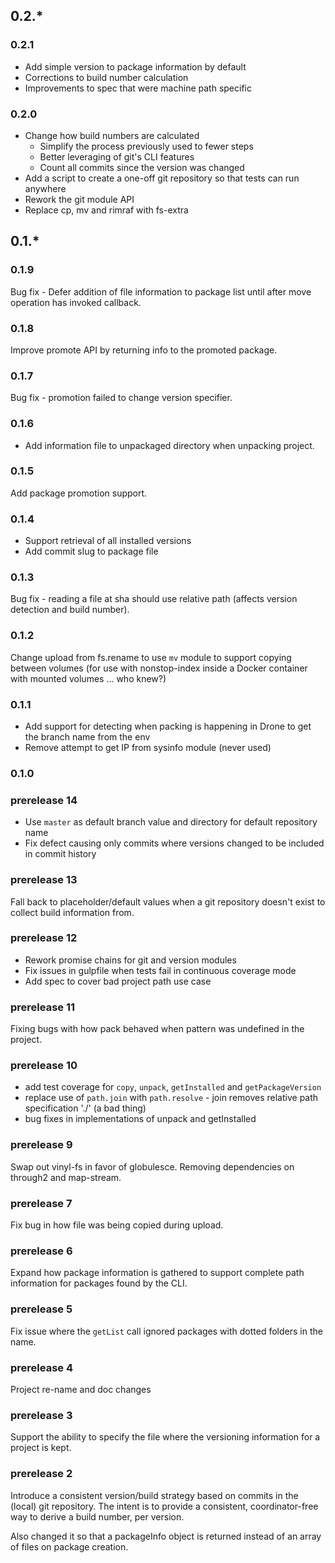 ## 0.2.*

### 0.2.1
 * Add simple version to package information by default
 * Corrections to build number calculation
 * Improvements to spec that were machine path specific

### 0.2.0

 * Change how build numbers are calculated
   * Simplify the process previously used to fewer steps
   * Better leveraging of git's CLI features
   * Count all commits since the version was changed
 * Add a script to create a one-off git repository so that tests can run anywhere
 * Rework the git module API
 * Replace cp, mv and rimraf with fs-extra

## 0.1.*

### 0.1.9
Bug fix - Defer addition of file information to package list until after move operation has invoked callback.

### 0.1.8
Improve promote API by returning info to the promoted package.

### 0.1.7
Bug fix - promotion failed to change version specifier.

### 0.1.6
 * Add information file to unpackaged directory when unpacking project.

### 0.1.5
Add package promotion support.

### 0.1.4

 * Support retrieval of all installed versions
 * Add commit slug to package file

### 0.1.3

Bug fix - reading a file at sha should use relative path (affects version detection and build number).

### 0.1.2

Change upload from fs.rename to use `mv` module to support copying between volumes (for use with nonstop-index inside a Docker container with mounted volumes ... who knew?)

### 0.1.1

* Add support for detecting when packing is happening in Drone to get the branch name from the env
* Remove attempt to get IP from sysinfo module (never used)

### 0.1.0

### prerelease 14
 * Use `master` as default branch value and directory for default repository name
 * Fix defect causing only commits where versions changed to be included in commit history

### prerelease 13
Fall back to placeholder/default values when a git repository doesn't exist to collect build information from.

### prerelease 12
 * Rework promise chains for git and version modules
 * Fix issues in gulpfile when tests fail in continuous coverage mode
 * Add spec to cover bad project path use case

### prerelease 11
Fixing bugs with how pack behaved when pattern was undefined in the project.

### prerelease 10
 * add test coverage for `copy`, `unpack`, `getInstalled` and `getPackageVersion`
 * replace use of `path.join` with `path.resolve` - join removes relative path specification './' (a bad thing)
 * bug fixes in implementations of unpack and getInstalled

### prerelease 9
Swap out vinyl-fs in favor of globulesce. Removing dependencies on through2 and map-stream.

### prerelease 7
Fix bug in how file was being copied during upload.

### prerelease 6
Expand how package information is gathered to support complete path information for packages found by the CLI.

### prerelease 5
Fix issue where the `getList` call ignored packages with dotted folders in the name.

### prerelease 4
Project re-name and doc changes

### prerelease 3
Support the ability to specify the file where the versioning information for a project is kept.

### prerelease 2
Introduce a consistent version/build strategy based on commits in the (local) git repository. The intent is to provide a consistent, coordinator-free way to derive a build number, per version.

Also changed it so that a packageInfo object is returned instead of an array of files on package creation.
